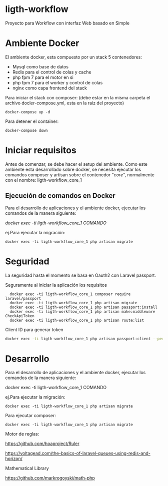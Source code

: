 # ligth-workflow
Proyecto para Workflow con interfaz Web basado en Simple



# Ambiente Docker

El ambiente docker, esta compuesto por un stack  5 contenedores:

* Mysql como base de datos
* Redis para el control de colas y cache 
* php fpm 7 para el motor en si
* php fpm 7 para el worker y control de colas
* nginx como capa frontend del stack

Para iniciar el stack con composer:
(debe estar en la misma carpeta el archivo docler-compose.yml, esta en la raíz del proyecto)
```
docker-compose up -d
```

Para detener el container:

```
docker-compose down
```

# Iniciar requisitos

Antes de comenzar, se debe hacer el setup del ambiente. Como este ambiente esta desarrollado sobre docker,
se necesita ejecutar los comandos composer y artisan sobre el contenedor "_core_", normalmente con el nombre: ligth-workflow_core_1

## Ejecución de comandos en Docker

Para el desarrollo de aplicaciones y el ambiente docker, ejecutar los comandos de la manera siguiente:

_docker exec -ti ligth-workflow_core_1 COMANDO_

ej.Para ejecutar la migración:
```
docker exec -ti ligth-workflow_core_1 php artisan migrate
```



# Seguridad

La seguridad hasta el momento se basa en Oauth2 con Laravel passport.

Seguramente al iniciar la aplicación los requisitos


```
  docker exec -ti ligth-workflow_core_1 composer require laravel/passport
  docker exec -ti ligth-workflow_core_1 php artisan migrate
  docker exec -ti ligth-workflow_core_1 php artisan passport:install
  docker exec -ti ligth-workflow_core_1 php artisan make:middleware CheckApiToken
  docker exec -ti ligth-workflow_core_1 php artisan route:list
```

Client ID para generar token

```bash
docker exec -ti ligth-workflow_core_1 php artisan passport:client --personal
```


# Desarrollo

Para el desarrollo de aplicaciones y el ambiente docker, ejecutar los comandos de la manera siguiente:

docker exec -ti ligth-workflow_core_1 COMANDO

ej.Para ejecutar la migración:
```
docker exec -ti ligth-workflow_core_1 php artisan migrate
```

Para ejecutar composer:

```
docker exec -ti ligth-workflow_core_1 php artisan migrate
```


Motor de reglas:

https://github.com/hoaproject/Ruler

https://voltagead.com/the-basics-of-laravel-queues-using-redis-and-horizon/

Mathematical Library

https://github.com/markrogoyski/math-php


